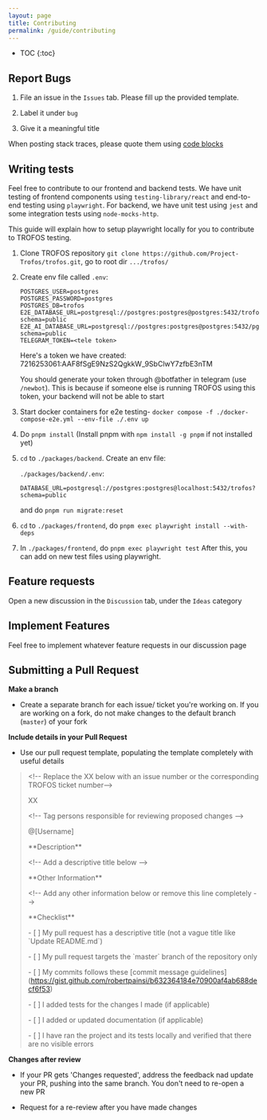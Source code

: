 ```yaml
---
layout: page
title: Contributing
permalink: /guide/contributing
---
```


* TOC
{:toc}

## Report Bugs

1. File an issue in the `Issues` tab. Please fill up the provided template.

1. Label it under `bug`

1. Give it a meaningful title


When posting stack traces, please quote them using [code blocks](https://docs.github.com/en/get-started/writing-on-github/working-with-advanced-formatting/creating-and-highlighting-code-blocks)

## Writing tests

Feel free to contribute to our frontend and backend tests. We have unit testing of frontend components using `testing-library/react` and end-to-end testing using `playwright`. For backend, we have unit test using `jest` and some integration tests using `node-mocks-http`.

This guide will explain how to setup playwright locally for you to contribute to TROFOS testing.

1. Clone TROFOS repository `git clone https://github.com/Project-Trofos/trofos.git`, go to root dir `.../trofos/`
1. Create env file called `.env`:
    ```
    POSTGRES_USER=postgres
    POSTGRES_PASSWORD=postgres
    POSTGRES_DB=trofos
    E2E_DATABASE_URL=postgresql://postgres:postgres@postgres:5432/trofos?schema=public
    E2E_AI_DATABASE_URL=postgresql://postgres:postgres@postgres:5432/pgvector?schema=public
    TELEGRAM_TOKEN=<tele token>
    ```

    Here's a token we have created: 7216253061:AAF8fSgE9NzS2QgkkW_9SbClwY7zfbE3nTM

    You should generate your token through @botfather in telegram (use `/newbot`). This is because if someone else is running TROFOS using this token, your backend will not be able to start
1. Start docker containers for e2e testing- `docker compose -f ./docker-compose-e2e.yml --env-file ./.env up`
1. Do `pnpm install` (Install pnpm with `npm install -g pnpm` if not installed yet)
1. `cd` to `./packages/backend`. Create an env file:

    `./packages/backend/.env`:

    ```
    DATABASE_URL=postgresql://postgres:postgres@localhost:5432/trofos?schema=public
    ```

    and do `pnpm run migrate:reset`
1. `cd` to `./packages/frontend`, do `pnpm exec playwright install --with-deps`
1. In `./packages/frontend`, do `pnpm exec playwright test`
    After this, you can add on new test files using playwright.

## Feature requests

Open a new discussion in the `Discussion` tab, under the `Ideas` category

## Implement Features

Feel free to implement whatever feature requests in our discussion page

## Submitting a Pull Request

**Make a branch**

* Create a separate branch for each issue/ ticket you're working on. If you are working on a fork, do not make changes to the default branch (`master`) of your fork

**Include details in your Pull Request**

* Use our pull request template, populating the template completely with useful details

> \<!-- Replace the XX below with an issue number or the corresponding TROFOS ticket number-->
>
> XX
> 
> \<!-- Tag persons responsible for reviewing proposed changes -->
> 
> @[Username]
>
> \*\*Description**
>
> \<!-- Add a descriptive title below -->
>
> \*\*Other Information**
>
> \<!-- Add any other information below or remove this line completely -->
>
> \*\*Checklist**
>
> \- [ ] My pull request has a descriptive title (not a vague title like \`Update README.md`)
>
> \- [ ] My pull request targets the \`master` branch of the repository only
>
> \- [ ] My commits follows these \[commit message guidelines](https://gist.github.com/robertpainsi/b632364184e70900af4ab688decf6f53)
>
> \- [ ] I added tests for the changes I made (if applicable)
>
> \- [ ] I added or updated documentation (if applicable)
>
> \- [ ] I have ran the project and its tests locally and verified that there are no visible errors

**Changes after review**

* If your PR gets 'Changes requested', address the feedback nad update your PR, pushing into the same branch. You don't need to re-open a new PR

* Request for a re-review after you have made changes
